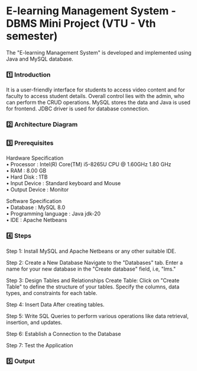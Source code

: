 # E-learning Management System - DBMS Mini Project (VTU - Vth semester)

The "E-learning Management System" is developed and implemented using Java and MySQL database.

### :one: Introduction
It is a user-friendly interface for students to access video content and for faculty to access student details. Overall control lies with the admin, who can perform the CRUD operations. MySQL stores the data and Java is used for frontend. JDBC driver is used for database connection.

### :two: Architecture Diagram

### :three: Prerequisites
Hardware Specification <br>
• Processor : Intel(R) Core(TM) i5-8265U CPU @ 1.60GHz 1.80 GHz <br>
• RAM : 8.00 GB <br>
• Hard Disk : 1TB <br>
• Input Device : Standard keyboard and Mouse <br>
• Output Device : Monitor <br>

Software Specification <br>
• Database : MySQL 8.0 <br>
• Programming language : Java jdk-20 <br>
• IDE : Apache Netbeans <br>

### :four: Steps 
Step 1: Install MySQL and Apache Netbeans or any other suitable IDE. 

Step 2: Create a New Database Navigate to the "Databases" tab. Enter a name for your new database in the "Create database" field, i.e, "lms."

Step 3: Design Tables and Relationships Create Table: Click on "Create Table" to define the structure of your tables. Specify the columns, data types, and constraints for each table.

Step 4: Insert Data After creating tables.

Step 5: Write SQL Queries to perform various operations like data retrieval, insertion, and updates.

Step 6: Establish a Connection to the Database

Step 7: Test the Application

### :five: Output
<p align=center>
  <img src="">
  <img src="">
<p>

